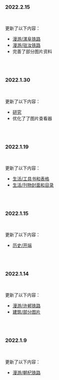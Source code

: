 ### 2022.2.15

<br>

更新了以下内容：

- [漫游/漯阜铁路](../../virtualtour/luofu)
- [漫游/驻汝铁路](../../virtualtour/zhuru)
- 完善了部分图片资料

<br>
<br>

### 2022.1.30

<br>

更新了以下内容：

- [研究](../../research)
- 优化了了图片查看器

<br>
<br>

### 2022.1.19

<br>

更新了以下内容：

- [生活/工具书和表格](../../life/references)
- [生活/刊物封面和目录](../../life/magazines)

<br>
<br>

### 2022.1.15

<br>

更新了以下内容：

- [历史/开端](../../history/)

<br>
<br>

### 2022.1.14

<br>

更新了以下内容：

- [漫游/许郸铁路](../../virtualtour/xudan)
- [建筑/部分图片](../../architecture)

<br>
<br>

### 2022.1.9

<br>

更新了以下内容：

- [漫游/朝杞铁路](../../virtualtour/chaoqi)

<br>
<br>





